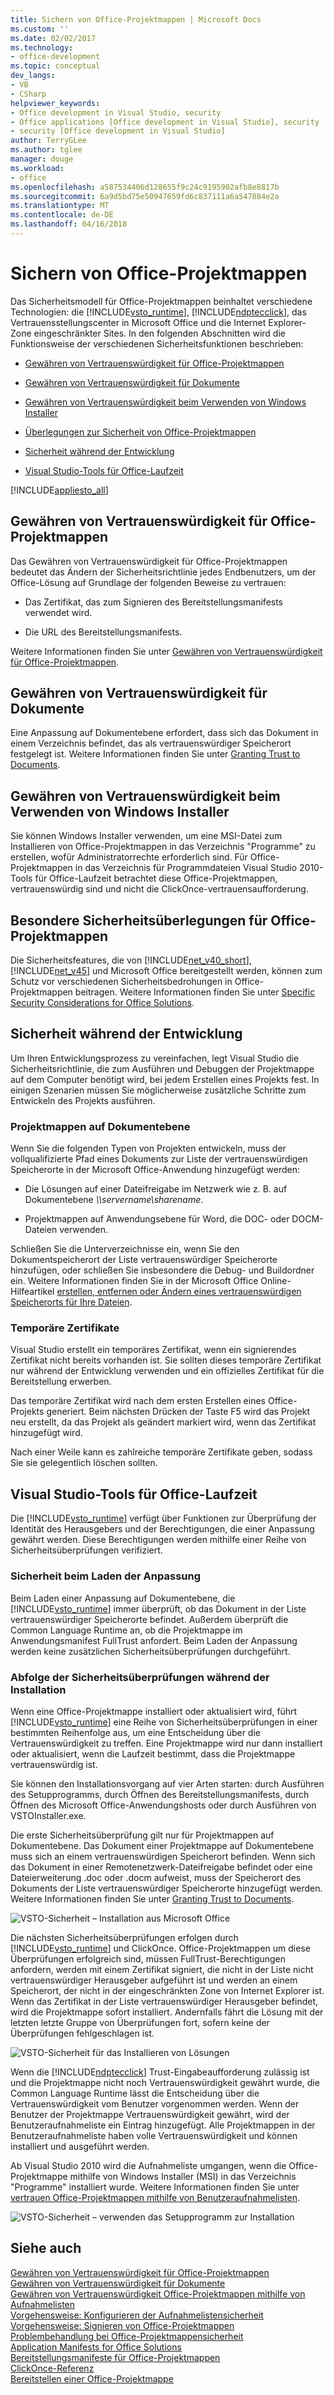 ```yaml
---
title: Sichern von Office-Projektmappen | Microsoft Docs
ms.custom: ''
ms.date: 02/02/2017
ms.technology:
- office-development
ms.topic: conceptual
dev_langs:
- VB
- CSharp
helpviewer_keywords:
- Office development in Visual Studio, security
- Office applications [Office development in Visual Studio], security
- security [Office development in Visual Studio]
author: TerryGLee
ms.author: tglee
manager: douge
ms.workload:
- office
ms.openlocfilehash: a587534406d128655f9c24c9195902afb8e8817b
ms.sourcegitcommit: 6a9d5bd75e50947659fd6c837111a6a547884e2a
ms.translationtype: MT
ms.contentlocale: de-DE
ms.lasthandoff: 04/16/2018
---
```

# <a name="securing-office-solutions"></a>Sichern von Office-Projektmappen
  Das Sicherheitsmodell für Office-Projektmappen beinhaltet verschiedene Technologien: die [!INCLUDE[vsto_runtime](../vsto/includes/vsto-runtime-md.md)], [!INCLUDE[ndptecclick](../vsto/includes/ndptecclick-md.md)], das Vertrauensstellungscenter in Microsoft Office und die Internet Explorer-Zone eingeschränkter Sites. In den folgenden Abschnitten wird die Funktionsweise der verschiedenen Sicherheitsfunktionen beschrieben:  
  
-   [Gewähren von Vertrauenswürdigkeit für Office-Projektmappen](#GrantingTrustToSolutions)  
  
-   [Gewähren von Vertrauenswürdigkeit für Dokumente](#GrantingTrustToDocuments)  
  
-   [Gewähren von Vertrauenswürdigkeit beim Verwenden von Windows Installer](#GrantingTrustWindowsInstaller)  
  
-   [Überlegungen zur Sicherheit von Office-Projektmappen](#Security)  
  
-   [Sicherheit während der Entwicklung](#SecurityDuringDeployment)  
  
-   [Visual Studio-Tools für Office-Laufzeit](#VisualStudioToolsForOfficeRuntime)  
  
 [!INCLUDE[appliesto_all](../vsto/includes/appliesto-all-md.md)]  
  
##  <a name="GrantingTrustToSolutions"></a> Gewähren von Vertrauenswürdigkeit für Office-Projektmappen  
 Das Gewähren von Vertrauenswürdigkeit für Office-Projektmappen bedeutet das Ändern der Sicherheitsrichtlinie jedes Endbenutzers, um der Office-Lösung auf Grundlage der folgenden Beweise zu vertrauen:  
  
-   Das Zertifikat, das zum Signieren des Bereitstellungsmanifests verwendet wird.  
  
-   Die URL des Bereitstellungsmanifests.  
  
 Weitere Informationen finden Sie unter [Gewähren von Vertrauenswürdigkeit für Office-Projektmappen](../vsto/granting-trust-to-office-solutions.md).  
  
##  <a name="GrantingTrustToDocuments"></a> Gewähren von Vertrauenswürdigkeit für Dokumente  
 Eine Anpassung auf Dokumentebene erfordert, dass sich das Dokument in einem Verzeichnis befindet, das als vertrauenswürdiger Speicherort festgelegt ist. Weitere Informationen finden Sie unter [Granting Trust to Documents](../vsto/granting-trust-to-documents.md).  
  
##  <a name="GrantingTrustWindowsInstaller"></a> Gewähren von Vertrauenswürdigkeit beim Verwenden von Windows Installer  
 Sie können Windows Installer verwenden, um eine MSI-Datei zum Installieren von Office-Projektmappen in das Verzeichnis "Programme" zu erstellen, wofür Administratorrechte erforderlich sind. Für Office-Projektmappen in das Verzeichnis für Programmdateien Visual Studio 2010-Tools für Office-Laufzeit betrachtet diese Office-Projektmappen, vertrauenswürdig sind und nicht die ClickOnce-vertrauensaufforderung.  
  
##  <a name="Security"></a> Besondere Sicherheitsüberlegungen für Office-Projektmappen  
 Die Sicherheitsfeatures, die von [!INCLUDE[net_v40_short](../sharepoint/includes/net-v40-short-md.md)], [!INCLUDE[net_v45](../vsto/includes/net-v45-md.md)] und Microsoft Office bereitgestellt werden, können zum Schutz vor verschiedenen Sicherheitsbedrohungen in Office-Projektmappen beitragen. Weitere Informationen finden Sie unter [Specific Security Considerations for Office Solutions](../vsto/specific-security-considerations-for-office-solutions.md).  
  
##  <a name="SecurityDuringDeployment"></a> Sicherheit während der Entwicklung  
 Um Ihren Entwicklungsprozess zu vereinfachen, legt Visual Studio die Sicherheitsrichtlinie, die zum Ausführen und Debuggen der Projektmappe auf dem Computer benötigt wird, bei jedem Erstellen eines Projekts fest. In einigen Szenarien müssen Sie möglicherweise zusätzliche Schritte zum Entwickeln des Projekts ausführen.  
  
### <a name="document-level-solutions"></a>Projektmappen auf Dokumentebene  
 Wenn Sie die folgenden Typen von Projekten entwickeln, muss der vollqualifizierte Pfad eines Dokuments zur Liste der vertrauenswürdigen Speicherorte in der Microsoft Office-Anwendung hinzugefügt werden:  
  
-   Die Lösungen auf einer Dateifreigabe im Netzwerk wie z. B. auf Dokumentebene  *\\\servername\sharename*.  
  
-   Projektmappen auf Anwendungsebene für Word, die DOC- oder DOCM-Dateien verwenden.  
  
 Schließen Sie die Unterverzeichnisse ein, wenn Sie den Dokumentspeicherort der Liste vertrauenswürdiger Speicherorte hinzufügen, oder schließen Sie insbesondere die Debug- und Buildordner ein. Weitere Informationen finden Sie in der Microsoft Office Online-Hilfeartikel [erstellen, entfernen oder Ändern eines vertrauenswürdigen Speicherorts für Ihre Dateien](https://support.office.com/en-au/article/Create-remove-or-change-a-trusted-location-for-your-files-f5151879-25ea-4998-80a5-4208b3540a62).  
  
### <a name="temporary-certificates"></a>Temporäre Zertifikate  
 Visual Studio erstellt ein temporäres Zertifikat, wenn ein signierendes Zertifikat nicht bereits vorhanden ist. Sie sollten dieses temporäre Zertifikat nur während der Entwicklung verwenden und ein offizielles Zertifikat für die Bereitstellung erwerben.  
  
 Das temporäre Zertifikat wird nach dem ersten Erstellen eines Office-Projekts generiert. Beim nächsten Drücken der Taste F5 wird das Projekt neu erstellt, da das Projekt als geändert markiert wird, wenn das Zertifikat hinzugefügt wird.  
  
 Nach einer Weile kann es zahlreiche temporäre Zertifikate geben, sodass Sie sie gelegentlich löschen sollten.  
  
##  <a name="VisualStudioToolsForOfficeRuntime"></a> Visual Studio-Tools für Office-Laufzeit  
 Die [!INCLUDE[vsto_runtime](../vsto/includes/vsto-runtime-md.md)] verfügt über Funktionen zur Überprüfung der Identität des Herausgebers und der Berechtigungen, die einer Anpassung gewährt werden. Diese Berechtigungen werden mithilfe einer Reihe von Sicherheitsüberprüfungen verifiziert.  
  
### <a name="security-during-customization-loading"></a>Sicherheit beim Laden der Anpassung  
 Beim Laden einer Anpassung auf Dokumentebene, die [!INCLUDE[vsto_runtime](../vsto/includes/vsto-runtime-md.md)] immer überprüft, ob das Dokument in der Liste vertrauenswürdiger Speicherorte befindet. Außerdem überprüft die Common Language Runtime an, ob die Projektmappe im Anwendungsmanifest FullTrust anfordert. Beim Laden der Anpassung werden keine zusätzlichen Sicherheitsüberprüfungen durchgeführt.  
  
### <a name="sequence-of-security-checks-during-installation"></a>Abfolge der Sicherheitsüberprüfungen während der Installation  
 Wenn eine Office-Projektmappe installiert oder aktualisiert wird, führt [!INCLUDE[vsto_runtime](../vsto/includes/vsto-runtime-md.md)] eine Reihe von Sicherheitsüberprüfungen in einer bestimmten Reihenfolge aus, um eine Entscheidung über die Vertrauenswürdigkeit zu treffen. Eine Projektmappe wird nur dann installiert oder aktualisiert, wenn die Laufzeit bestimmt, dass die Projektmappe vertrauenswürdig ist.  
  
 Sie können den Installationsvorgang auf vier Arten starten: durch Ausführen des Setupprogramms, durch Öffnen des Bereitstellungsmanifests, durch Öffnen des Microsoft Office-Anwendungshosts oder durch Ausführen von VSTOInstaller.exe.  
  
 Die erste Sicherheitsüberprüfung gilt nur für Projektmappen auf Dokumentebene. Das Dokument einer Projektmappe auf Dokumentebene muss sich an einem vertrauenswürdigen Speicherort befinden. Wenn sich das Dokument in einer Remotenetzwerk-Dateifreigabe befindet oder eine Dateierweiterung .doc oder .docm aufweist, muss der Speicherort des Dokuments der Liste vertrauenswürdiger Speicherorte hinzugefügt werden. Weitere Informationen finden Sie unter [Granting Trust to Documents](../vsto/granting-trust-to-documents.md).  
  
 ![VSTO-Sicherheit – Installation aus Microsoft Office](../vsto/media/host-install.png "VSTO-Sicherheit – Installation aus Microsoft Office")  
  
 Die nächsten Sicherheitsüberprüfungen erfolgen durch [!INCLUDE[vsto_runtime](../vsto/includes/vsto-runtime-md.md)] und ClickOnce. Office-Projektmappen um diese Überprüfungen erfolgreich sind, müssen FullTrust-Berechtigungen anfordern, werden mit einem Zertifikat signiert, die nicht in der Liste nicht vertrauenswürdiger Herausgeber aufgeführt ist und werden an einem Speicherort, der nicht in der eingeschränkten Zone von Internet Explorer ist. Wenn das Zertifikat in der Liste vertrauenswürdiger Herausgeber befindet, wird die Projektmappe sofort installiert. Andernfalls fährt die Lösung mit der letzten letzte Gruppe von Überprüfungen fort, sofern keine der Überprüfungen fehlgeschlagen ist.  
  
 ![VSTO-Sicherheit für das Installieren von Lösungen](../vsto/media/installing.png "VSTO-Sicherheit für das Installieren von Lösungen")  
  
 Wenn die [!INCLUDE[ndptecclick](../vsto/includes/ndptecclick-md.md)] Trust-Eingabeaufforderung zulässig ist und die Projektmappe nicht noch Vertrauenswürdigkeit gewährt wurde, die Common Language Runtime lässt die Entscheidung über die Vertrauenswürdigkeit vom Benutzer vorgenommen werden. Wenn der Benutzer der Projektmappe Vertrauenswürdigkeit gewährt, wird der Benutzeraufnahmeliste ein Eintrag hinzugefügt. Alle Projektmappen in der Benutzeraufnahmeliste haben volle Vertrauenswürdigkeit und können installiert und ausgeführt werden.  
  
 Ab Visual Studio 2010 wird die Aufnahmeliste umgangen, wenn die Office-Projektmappe mithilfe von Windows Installer (MSI) in das Verzeichnis "Programme" installiert wurde. Weitere Informationen finden Sie unter [vertrauen Office-Projektmappen mithilfe von Benutzeraufnahmelisten](../vsto/trusting-office-solutions-by-using-inclusion-lists.md).  
  
 ![VSTO-Sicherheit – verwenden das Setupprogramm zur Installation](../vsto/media/setup-vstoinstaller.png "VSTO-Sicherheit – verwenden das Setupprogramm zur Installation")  
  
## <a name="see-also"></a>Siehe auch  
 [Gewähren von Vertrauenswürdigkeit für Office-Projektmappen](../vsto/granting-trust-to-office-solutions.md)   
 [Gewähren von Vertrauenswürdigkeit für Dokumente](../vsto/granting-trust-to-documents.md)   
 [Gewähren von Vertrauenswürdigkeit Office-Projektmappen mithilfe von Aufnahmelisten](../vsto/trusting-office-solutions-by-using-inclusion-lists.md)   
 [Vorgehensweise: Konfigurieren der Aufnahmelistensicherheit](../vsto/how-to-configure-inclusion-list-security.md)   
 [Vorgehensweise: Signieren von Office-Projektmappen](../vsto/how-to-sign-office-solutions.md)   
 [Problembehandlung bei Office-Projektmappensicherheit](../vsto/troubleshooting-office-solution-security.md)   
 [Application Manifests for Office Solutions](../vsto/application-manifests-for-office-solutions.md)   
 [Bereitstellungsmanifeste für Office-Projektmappen](../vsto/deployment-manifests-for-office-solutions.md)   
 [ClickOnce-Referenz](/visualstudio/deployment/clickonce-reference)   
 [Bereitstellen einer Office-Projektmappe](../vsto/deploying-an-office-solution.md)  
  
  